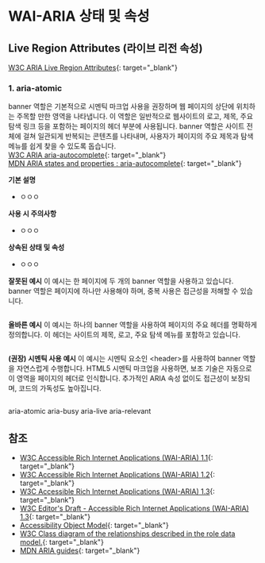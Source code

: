# WAI-ARIA 상태 및 속성

## Live Region Attributes (라이브 리전 속성)
>    
[W3C ARIA Live Region Attributes](https://www.w3.org/TR/wai-aria-1.2/#attrs_liveregions){: target="_blank"}   


### **1. aria-atomic**    
banner 역할은 기본적으로 시멘틱 마크업 사용을 권장하며 웹 페이지의 상단에 위치하는 주목할 만한 영역을 나타냅니다. 이 역할은 일반적으로 웹사이트의 로고, 제목, 주요 탐색 링크 등을 포함하는 페이지의 헤더 부분에 사용됩니다. banner 역할은 사이트 전체에 걸쳐 일관되게 반복되는 콘텐츠를 나타내며, 사용자가 페이지의 주요 제목과 탐색 메뉴를 쉽게 찾을 수 있도록 돕습니다.   
[W3C ARIA aria-autocomplete](https://www.w3.org/TR/wai-aria-1.2/#aria-autocomplete){: target="_blank"}   
[MDN ARIA states and properties : aria-autocomplete](https://developer.mozilla.org/en-US/docs/Web/Accessibility/ARIA/Attributes/aria-autocomplete){: target="_blank"}   

**기본 설명**  
- ㅇㅇㅇ   


**사용 시 주의사항**   
- ㅇㅇㅇ   

**상속된 상태 및 속성**   
- ㅇㅇㅇ    


**잘못된 예시**
이 예시는 한 페이지에 두 개의 banner 역할을 사용하고 있습니다. banner 역할은 페이지에 하나만 사용해야 하며, 중복 사용은 접근성을 저해할 수 있습니다.    
```sh

```

**올바른 예시**
이 예시는 하나의 banner 역할을 사용하여 페이지의 주요 헤더를 명확하게 정의합니다. 이 헤더는 사이트의 제목, 로고, 주요 탐색 메뉴를 포함하고 있습니다.    
```sh

```

**(권장) 시멘틱 사용 예시**
이 예시는 시멘틱 요소인 &lt;header&gt;를 사용하여 banner 역할을 자연스럽게 수행합니다. HTML5 시멘틱 마크업을 사용하면, 보조 기술은 자동으로 이 영역을 페이지의 헤더로 인식합니다. 추가적인 ARIA 속성 없이도 접근성이 보장되며, 코드의 가독성도 높아집니다.    
```sh

```
aria-atomic
aria-busy
aria-live
aria-relevant


## 참조
- [W3C Accessible Rich Internet Applications (WAI-ARIA) 1.1](https://www.w3.org/TR/wai-aria-1.1/){: target="_blank"}   
- [W3C Accessible Rich Internet Applications (WAI-ARIA) 1.2](https://www.w3.org/TR/wai-aria-1.2/){: target="_blank"}   
- [W3C Accessible Rich Internet Applications (WAI-ARIA) 1.3](https://www.w3.org/TR/wai-aria-1.3/){: target="_blank"}   
- [W3C Editor's Draft - Accessible Rich Internet Applications (WAI-ARIA) 1.3](https://w3c.github.io/aria/){: target="_blank"}   
- [Accessibility Object Model](https://wicg.github.io/aom/explainer.html){: target="_blank"}   
- [W3C Class diagram of the relationships described in the role data model.](https://www.w3.org/TR/wai-aria-1.1/img/rdf_model.svg){: target="_blank"}   
- [MDN ARIA guides](https://developer.mozilla.org/en-US/docs/Web/Accessibility/ARIA/ARIA_Guides){: target="_blank"}   
  
